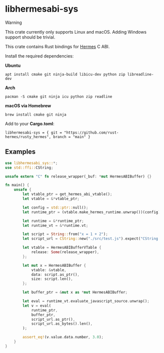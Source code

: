 # libhermesabi-sys

> [!WARNING]
> This crate currently only supports Linux and macOS. Adding Windows support should be trivial.

This crate contains Rust bindings for [Hermes](https://hermesengine.dev) C ABI.

Install the required dependencies:

**Ubuntu**

```
apt install cmake git ninja-build libicu-dev python zip libreadline-dev
```

**Arch**

```
pacman -S cmake git ninja icu python zip readline
```

**macOS via Homebrew**

```
brew install cmake git ninja
```

Add to your **Cargo.toml**:

```
libhermesabi-sys = { git = "https://github.com/rust-hermes/rusty_hermes", branch = "main" }
```

## Examples

```rust
use libhermesabi_sys::*;
use std::ffi::CString;

unsafe extern "C" fn release_wrapper(_buf: *mut HermesABIBuffer) {}

fn main() {
    unsafe {
        let vtable_ptr = get_hermes_abi_vtable();
        let vtable = &*vtable_ptr;

        let config = std::ptr::null();
        let runtime_ptr = (vtable.make_hermes_runtime.unwrap())(config);

        let runtime = &*runtime_ptr;
        let runtime_vt = &*runtime.vt;

        let script = String::from("x = 1 + 2");
        let script_url = CString::new("./src/test.js").expect("CString::new failed");

        let vtable = HermesABIBufferVTable {
            release: Some(release_wrapper),
        };

        let mut x = HermesABIBuffer {
            vtable: &vtable,
            data: script.as_ptr(),
            size: script.len(),
        };

        let buffer_ptr = &mut x as *mut HermesABIBuffer;

        let eval = runtime_vt.evaluate_javascript_source.unwrap();
        let v = eval(
            runtime_ptr,
            buffer_ptr,
            script_url.as_ptr(),
            script_url.as_bytes().len(),
        );

        assert_eq!(v.value.data.number, 3.0);
    }
}
```
